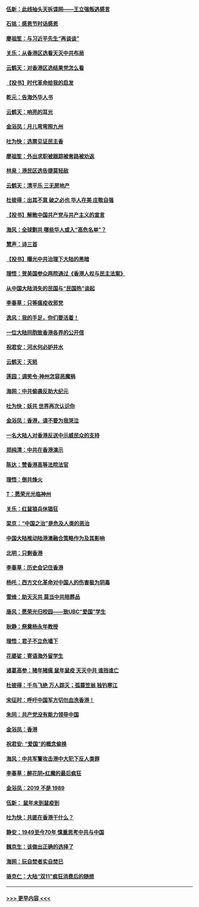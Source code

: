 #### [伍新：此线抽头天拆谍网——王立强叛逃感言](../pages/nsc993/n11687981.md?t=11291044) 
#### [石铭：感恩节时话感恩](../pages/nsc993/n11687568.md?t=11291044) 
#### [廖祖笙：与习近平先生“再谈谈”](../pages/nsc993/n11687005.md?t=11291044) 
#### [关乐：从香港区选看天灭中共布局](../pages/nsc993/n11686647.md?t=11291044) 
#### [云鹤天：对香港区选结果党怎么看](../pages/nsc993/n11686216.md?t=11291044) 
#### [【投书】时代革命给我的启发](../pages/nsc993/n11684287.md?t=11291044) 
#### [乾元：告海外华人书](../pages/nsc993/n11684044.md?t=11291044) 
#### [云鹤天：响亮的耳光](../pages/nsc993/n11684254.md?t=11291044) 
#### [金浴凤：月儿弯弯照九州](../pages/nsc993/n11684231.md?t=11291044) 
#### [吐为快：选票见证民主香](../pages/nsc993/n11684206.md?t=11291044) 
#### [廖祖笙：外出求职被跟踪被套路被劝返](../pages/nsc993/n11683874.md?t=11291044) 
#### [林泉：港民区选告捷莫轻敌](../pages/nsc993/n11683930.md?t=11291044) 
#### [云鹤天：清平乐 三无房地产](../pages/nsc993/n11681521.md?t=11291044) 
#### [杜彼得：出其不意 破之必也 华人在美 庄敬自强](../pages/nsc993/n11679554.md?t=11291044) 
#### [【投书】解散中国共产党与共产主义的宣言](../pages/nsc993/n11679177.md?t=11291044) 
#### [海风：全球剿共 哪些华人或入“高危名单”？](../pages/nsc993/n11678617.md?t=11291044) 
#### [慧声：诗三首](../pages/nsc993/n11678848.md?t=11291044) 
#### [【投书】曝光中共治理下大陆的黑暗](../pages/nsc993/n11678674.md?t=11291044) 
#### [理悟：贺美国参众两院通过《香港人权与民主法案》](../pages/nsc993/n11678104.md?t=11291044) 
#### [从中国大陆消失的民国与“民国热”谈起](../pages/nsc993/n11678075.md?t=11291044) 
#### [李春草：只等瘟疫收邪党](../pages/nsc993/n11677308.md?t=11291044) 
#### [逸风：我的手足，你们要活着！](../pages/nsc993/n11676352.md?t=11291044) 
#### [一位大陆同胞致香港各界的公开信](../pages/nsc993/n11675761.md?t=11291044) 
#### [祝君安：河水何必妒井水](../pages/nsc993/n11675746.md?t=11291044) 
#### [云鹤天：天怒](../pages/nsc993/n11675718.md?t=11291044) 
#### [莲园：调笑令‧神州怎容恶魔祸](../pages/nsc993/n11675648.md?t=11291044) 
#### [海网：中共偷袭反助大纪元](../pages/nsc993/n11673515.md?t=11291044) 
#### [吐为快：妖共 世界再次认识你](../pages/nsc993/n11673506.md?t=11291044) 
#### [金浴凤：香港，请不要为我哭泣](../pages/nsc993/n11673248.md?t=11291044) 
#### [一名大陆人对香港反送中示威民众的支持](../pages/nsc993/n11672615.md?t=11291044) 
#### [郑纯清：中共在香港演示](../pages/nsc993/n11670539.md?t=11291044) 
#### [陈达：赞香港高等法院法官](../pages/nsc993/n11669542.md?t=11291044) 
#### [理悟：倒共烽火](../pages/nsc993/n11668844.md?t=11291044) 
#### [T：愿荣光光临神州](../pages/nsc993/n11668421.md?t=11291044) 
#### [关乐：红鼠狼兵休猖狂](../pages/nsc993/n11668378.md?t=11291044) 
#### [梁京：“中国之治”是危及人类的恶治](../pages/nsc993/n11668328.md?t=11291044) 
#### [中国大陆推动陆港澳融合策略作为及其影响](../pages/nsc993/n11668157.md?t=11291044) 
#### [北明：只剩香港](../pages/nsc993/n11668002.md?t=11291044) 
#### [李春草：历史会记住香港](../pages/nsc993/n11667927.md?t=11291044) 
#### [杨吒：西方文化革命对中国人的伤害极为阴毒](../pages/nsc993/n11664521.md?t=11291044) 
#### [雪绮：助天灭共 莫当中共陪葬品](../pages/nsc993/n11662650.md?t=11291044) 
#### [唐风：愿荣光归校园——致UBC“爱国”学生](../pages/nsc993/n11662194.md?t=11291044) 
#### [耿静：祭奠杨永年教授](../pages/nsc993/n11662514.md?t=11291044) 
#### [理悟：君子不立危墙下](../pages/nsc993/n11662172.md?t=11291044) 
#### [花婆娑：寄语海外留学生](../pages/nsc993/n11662121.md?t=11291044) 
#### [诸葛高参：猪年猪瘟 鼠年鼠疫 天灭中共 谁挡谁亡](../pages/nsc993/n11661980.md?t=11291044) 
#### [杜彼得：千鸟飞绝 万人踪灭；孤蓑笠翁 独钓寒江](../pages/nsc993/n11661170.md?t=11291044) 
#### [宋征时：呼吁中国军方切勿血洗香港！](../pages/nsc993/n11415318.md?t=11291044) 
#### [朱同：共产党没有能力领导中国](../pages/nsc993/n11660421.md?t=11291044) 
#### [金浴凤：香港](../pages/nsc993/n11660419.md?t=11291044) 
#### [祝君安: “爱国”的概念偷换](../pages/nsc993/n11659706.md?t=11291044) 
#### [海风：中共军警攻击港中大犯下反人类罪](../pages/nsc993/n11659632.md?t=11291044) 
#### [李春草：醉花阴•红魔的最后疯狂](../pages/nsc993/n11659287.md?t=11291044) 
#### [金浴凤：2019 不是 1989](../pages/nsc993/n11657663.md?t=11291044) 
#### [伍新： 鼠年未到鼠疫到](../pages/nsc993/n11655098.md?t=11291044) 
#### [吐为快：共匪在香港干什么？](../pages/nsc993/n11654891.md?t=11291044) 
#### [静安：1949至今70年 慎重思考中共与中国](../pages/nsc993/n11651244.md?t=11291044) 
#### [魏京生：该做出正确的选择了](../pages/nsc993/n11653084.md?t=11291044) 
#### [海网：玩自焚者实自焚已](../pages/nsc993/n11652423.md?t=11291044) 
#### [骆克仁：大陆“双11”疯狂消费后的随想](../pages/nsc993/n11652305.md?t=11291044) 

----
#### [ >>> 更早内容 <<< ](../indexes/nsc993-earlier.md)
